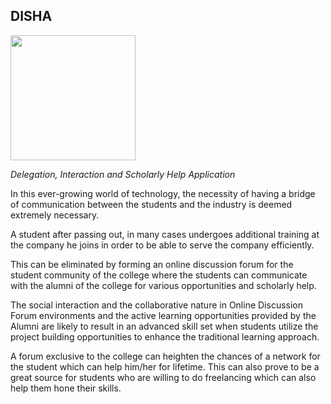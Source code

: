 <h2>DISHA</h2>  

<img src="https://github.com/eyeamkd/disha/blob/master/src/assets/DISHA%20-%20Logo%20White.jpg" height="200px" width="200px"/>

<i>Delegation, Interaction and Scholarly Help Application</i>
<br>

In this ever-growing world of technology, the necessity of having a bridge of communication between the students and the industry is deemed extremely necessary.

A student after passing out, in many cases undergoes additional training at the company he joins in order to be able to serve the company efficiently.

This can be eliminated by forming an online discussion forum for the student community of the college where the students can communicate with the alumni of the college for various opportunities and scholarly help.

The social interaction and the collaborative nature in Online Discussion Forum environments and the active learning opportunities provided by the Alumni are likely to result in an advanced skill set when students utilize the project building opportunities to enhance the traditional learning approach.

A forum exclusive to the college can heighten the chances of a network for the student which can help him/her for lifetime. This can also prove to be a great source for students who are willing to do freelancing which can also help them hone their skills.

